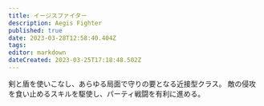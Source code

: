 ```yaml
---
title: イージスファイター
description: Aegis Fighter
published: true
date: 2023-03-28T12:58:40.404Z
tags: 
editor: markdown
dateCreated: 2023-03-25T17:18:48.502Z
---
```


剣と盾を使いこなし、あらゆる局面で守りの要となる近接型クラス。
敵の侵攻を食い止めるスキルを駆使し、パーティ戦闘を有利に進める。
